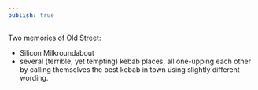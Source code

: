 ```yaml
---
publish: true
---
```

Two memories of Old Street:

- Silicon Milkroundabout
- several (terrible, yet tempting) kebab places, all one-upping each other by calling themselves the best kebab in town using slightly different wording.
